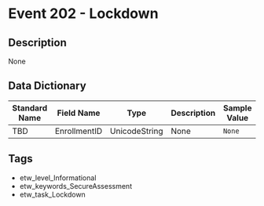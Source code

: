 # Event 202 - Lockdown

## Description
None

## Data Dictionary
|Standard Name|Field Name|Type|Description|Sample Value|
|---|---|---|---|---|
|TBD|EnrollmentID|UnicodeString|None|`None`|

## Tags
* etw_level_Informational
* etw_keywords_SecureAssessment
* etw_task_Lockdown